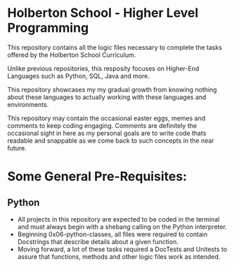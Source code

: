 # Holberton School - Higher Level Programming
This repository contains all the logic files necessary to complete the tasks offered by the Holberton School Curriculum.

Unlike previous repositories, this resposity focuses on Higher-End Languages such as Python, SQL, Java and more.

This repository showcases my my gradual growth from knowing nothing about these languages to actually working with these languages and environments.

This repository may contain the occasional easter eggs, memes and comments to keep coding engaging. Comments are definitely the occasional sight in here as my personal goals are to write code thats readable and snappable as we come back to such concepts in the near future.

# Some General Pre-Requisites:
## Python
- All projects in this repository are expected to be coded in the terminal and must always begin with a shebang calling on the Python interpreter.
- Beginning 0x06-python-classes, all files were required to contain Docstrings that describe details about a given function.
- Moving forward, a lot of these tasks required a DocTests and Unitests to assure that functions, methods and other logic files work as intended.
